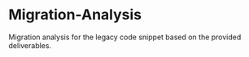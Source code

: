 # Migration-Analysis
Migration analysis for the legacy code snippet based on the provided deliverables.
